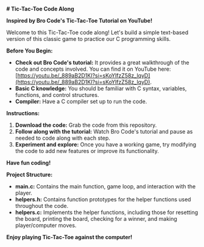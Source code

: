  **# Tic-Tac-Toe Code Along**

**Inspired by Bro Code's Tic-Tac-Toe Tutorial on YouTube!**

Welcome to this Tic-Tac-Toe code along! Let's build a simple text-based version of this classic game to practice our C programming skills.

**Before You Begin:**

- **Check out Bro Code's tutorial:** It provides a great walkthrough of the code and concepts involved. You can find it on YouTube here: [https://youtu.be/_889aB2D1KI?si=sKoYlfzZ58z_lqyD](https://youtu.be/_889aB2D1KI?si=sKoYlfzZ58z_lqyD).
- **Basic C knowledge:** You should be familiar with C syntax, variables, functions, and control structures.
- **Compiler:** Have a C compiler set up to run the code.

**Instructions:**

1. **Download the code:** Grab the code from this repository.
2. **Follow along with the tutorial:** Watch Bro Code's tutorial and pause as needed to code along with each step.
3. **Experiment and explore:** Once you have a working game, try modifying the code to add new features or improve its functionality.

**Have fun coding!**

**Project Structure:**

- **main.c:** Contains the main function, game loop, and interaction with the player.
- **helpers.h:** Contains function prototypes for the helper functions used throughout the code.
- **helpers.c:** Implements the helper functions, including those for resetting the board, printing the board, checking for a winner, and making player/computer moves.

**Enjoy playing Tic-Tac-Toe against the computer!**
